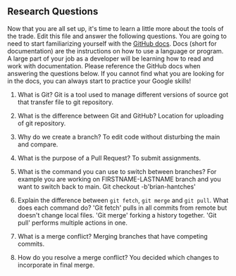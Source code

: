## Research Questions 

Now that you are all set up, it's time to learn a little more about the tools of the trade. Edit this file and answer the following questions. You are going to need to start familiarizing yourself with the [GitHub docs](https://docs.github.com/en). Docs (short for documentation) are the instructions on how to use a language or program. A large part of your job as a developer will be learning how to read and work with documentation. Please reference the GitHub docs when answering the questions below. If you cannot find what you are looking for in the docs, you can always start to practice your Google skills!

1. What is Git? 
Git is a tool used to manage different versions of source got that transfer file to git repository.

2. What is the difference between Git and GitHub?
Location for uploading of git repository.

3. Why do we create a branch?
To edit code without disturbing the main and compare. 

4. What is the purpose of a Pull Request?
To submit assignments.

5. What is the command you can use to switch between branches? For example you are working on FIRSTNAME-LASTNAME branch and you want to switch back to main.
Git checkout -b'brian-hantches'

6. Explain the difference between `git fetch`, `git merge` and `git pull`. What does each command do?
'Git fetch' pulls in all commits from remote but doesn't change local files. 'Git merge' forking a history together. 'Git pull' performs multiple actions in one.

7. What is a merge conflict? Merging branches that have competing commits.

8. How do you resolve a merge conflict? You decided which changes to incorporate in final merge.
